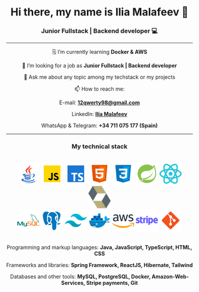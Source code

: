 <style>h1,h2,h3,h4 { border-bottom: 0; } </style>

<h1 align="center"> Hi there, my name is Ilia Malafeev 👋 </h1>

<h3 align="center"> Junior Fullstack | Backend developer 💻 </h3>

<hr>

<div align="center">

🗒️ I’m currently learning **Docker & AWS**

👔 I’m looking for a job as **Junior Fullstack | Backend developer**

💬 Ask me about any topic among my techstack or my projects

📫 How to reach me:

E-mail: **[12qwerty98@gmail.com](mailto:12qwerty98@gmail.com)**

LinkedIn: **[Ilia Malafeev](https://www.linkedin.com/in/ilia-malafeev/)**

WhatsApp & Telegram: **+34 711 075 177 (Spain)**

</div>

<hr>

<h3 align="center"> My technical stack </h3>

<br>

<div align="center">

<img src="assets/java.svg" width="60" height="60" alt="java">

<img src="assets/js.svg" width="60" height="60" alt="js">

<img src="assets/ts.svg" width="60" height="60" alt="ts">

<img src="assets/html.svg" width="60" height="60" alt="html">

<img src="assets/css.svg" width="60" height="60" alt="css">

<img src="assets/spring.svg" width="60" height="60" alt="spring">

<img src="assets/reactjs.svg" width="60" height="60" alt="react">

<img src="assets/hibernate.svg" width="60" height="60" alt="react">

</div>

<div align="center">

<img src="assets/mysql.svg" width="60" height="60" alt="mysql">

<img src="assets/postgresql.svg" width="60" height="60" alt="postgresql">

<img src="assets/tailwind.svg" width="60" height="60" alt="tw">

<img src="assets/docker.svg" width="60" height="60" alt="docker">

<img src="assets/aws.svg" width="60" height="60" alt="aws">

<img src="assets/stripe.svg" width="60" height="60" alt="stripe">

<img src="assets/git.svg" width="60" height="60" alt="stripe">

</div>

<br>

<div align="center">

Programming and markup languages: **Java, JavaScript, TypeScript, HTML, CSS**

Frameworks and libraries: **Spring Framework, ReactJS, Hibernate, Tailwind**

Databases and other tools: **MySQL, PostgreSQL, Docker, Amazon-Web-Services, Stripe payments, Git**

</div>